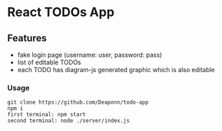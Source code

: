 # React TODOs App

## Features

- fake login page (username: user, password: pass)
- list of editable TODOs
- each TODO has diagram-js generated graphic which is also editable

### Usage

```
git clone https://github.com/Deaponn/todo-app
npm i
first terminal: npm start
second terminal: node ./server/index.js
```